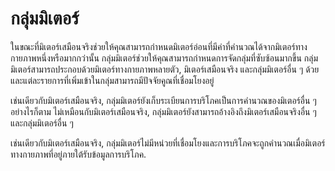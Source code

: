 # กลุ่มมิเตอร์

ในขณะที่มิเตอร์เสมือนจริงช่วยให้คุณสามารถกำหนดมิเตอร์อ่อนที่มีค่าที่คำนวณได้จากมิเตอร์ทางกายภาพหนึ่งหรือมากกว่านั้น กลุ่มมิเตอร์ช่วยให้คุณสามารถกำหนดการจัดกลุ่มที่ซับซ้อนมากขึ้น กลุ่มมิเตอร์สามารถประกอบด้วยมิเตอร์ทางกายภาพหลายตัว, มิเตอร์เสมือนจริง และกลุ่มมิเตอร์อื่น ๆ ด้วย และแต่ละรายการที่เพิ่มเข้าในกลุ่มสามารถมีปัจจัยคูณที่เชื่อมโยงอยู่

เช่นเดียวกับมิเตอร์เสมือนจริง, กลุ่มมิเตอร์ยังเก็บระเบียนการบริโภคเป็นการคำนวณของมิเตอร์อื่น ๆ อย่างไรก็ตาม ไม่เหมือนกับมิเตอร์เสมือนจริง, กลุ่มมิเตอร์ยังสามารถอ้างอิงถึงมิเตอร์เสมือนจริงอื่น ๆ และกลุ่มมิเตอร์อื่น ๆ

เช่นเดียวกับมิเตอร์เสมือนจริง, กลุ่มมิเตอร์ไม่มีหน่วยที่เชื่อมโยงและการบริโภคจะถูกคำนวณเมื่อมิเตอร์ทางกายภาพที่อยู่ภายใต้รับข้อมูลการบริโภค.